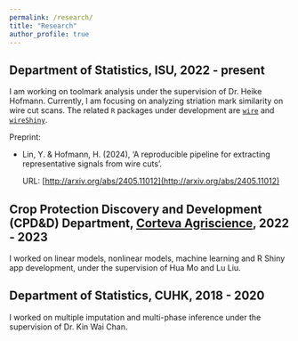 ```yaml
---
permalink: /research/
title: "Research"
author_profile: true
---
```




## Department of Statistics, ISU, 2022 - present
I am working on toolmark analysis under the supervision of Dr. Heike Hofmann.
Currently,
I am focusing on analyzing striation mark similarity on wire cut scans.
The related `R` packages under development are [`wire`](https://yuhangtom.github.io/wire/) and [`wireShiny`](https://yuhangtom.github.io/wireShiny/).


Preprint: 

  - Lin, Y. & Hofmann, H. (2024), ‘A reproducible pipeline for extracting representative signals from wire cuts’.
  
    URL: [http://arxiv.org/abs/2405.11012](http://arxiv.org/abs/2405.11012)


## Crop Protection Discovery and Development (CPD&D) Department, [Corteva Agriscience](https://www.corteva.us/), 2022 - 2023
I worked on linear models, nonlinear models, machine learning and R Shiny app development, under the supervision of Hua Mo and Lu Liu.

## Department of Statistics, CUHK, 2018 - 2020
I worked on multiple imputation and multi-phase inference under the supervision of Dr. Kin Wai Chan.
